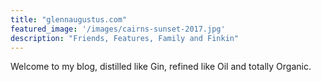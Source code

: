 ```yaml
---
title: "glennaugustus.com"
featured_image: '/images/cairns-sunset-2017.jpg'
description: "Friends, Features, Family and Finkin"
---
```

Welcome to my blog, distilled like Gin, refined like Oil and totally Organic.




